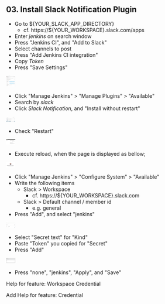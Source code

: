 ## 03. Install Slack Notification Plugin

- Go to ${YOUR_SLACK_APP_DIRECTORY}
  - cf. https://${YOUR_WORKSPACE}.slack.com/apps
- Enter *jenkins* on search window
- Press "Jenkins CI", and "Add to Slack"
- Select channels to post
- Press "Add Jenkins CI integration"
- Copy *Token*
- Press "Save Settings"

<img src="/docs/03_installSlackPlugin/img/slackApp.png" alt="Config slack app" style="max-width:5%;">

- Click "Manage Jenkins" > "Manage Plugins" > "Available"
- Search by *slack*
- Click *Slack Notification*, and "Install without restart"

<img src="/docs/03_installSlackPlugin/img/installSlackNotificationPlugin.png" alt="install Slack Notification Plugin" style="max-width:5%;">

- Check "Restart"

<img src="/docs/03_installSlackPlugin/img/restartJenkins.png" alt="Get restart" style="max-width:5%;">

- Execute reload, when the page is displayed as bellow;

<img src="/docs/03_installSlackPlugin/img/executeReload.png" alt="Get restart" style="max-width:5%;">

- Click "Manage Jenkins" > "Configure System" > "Available"
- Write the following items
  - Slack > Workspace
    - cf. https://${YOUR_WORKSPACE}.slack.com
  - Slack > Default channel / member id
    - e.g. general
- Press "Add", and select "jenkins"

<img src="/docs/03_installSlackPlugin/img/configSlackPlugin1.png" alt="Config slack plugin" style="max-width:5%;">

- Select "Secret text" for "Kind"
- Paste "Token" you copied for "Secret"
- Press "Add"

<img src="/docs/03_installSlackPlugin/img/configSlackPlugin2.png" alt="Config slack plugin" style="max-width:5%;">

- Press "none", "jenkins", "Apply", and "Save"




	
Help for feature: Workspace
 	Credential	
 
 Add
Help for feature: Credential
 	